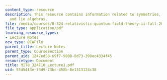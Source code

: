 ```yaml
---
content_type: resource
description: This resource contains information related to symmetries, lie groups
  and lie algebras.
file: /media/courses/8-324-relativistic-quantum-field-theory-ii-fall-2010/55d5413e73d973bc458b8e1313124c38_MIT8_324F10_Lecture1.pdf
file_type: application/pdf
learning_resource_types:
- Lecture Notes
ocw_type: OCWFile
parent_title: Lecture Notes
parent_type: CourseSection
parent_uid: 1247ed58-69f7-9088-8d73-398ec4334f45
resourcetype: Document
title: MIT8_324F10_Lecture1.pdf
uid: 55d5413e-73d9-73bc-458b-8e1313124c38
---
```

